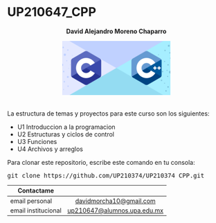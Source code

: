 # UP210647_CPP  

<b><p align="center"> David Alejandro Moreno Chaparro </p></b>

<center>
<img alt=c/c++ src="img/c.png" width="250px">
</center>
<br>

La estructura de temas y proyectos para este curso son los siguientes:

<ul>
    <li>U1 Introduccion a la programacion
    <li>U2 Estructuras y ciclos de control
    <li>U3 Funciones
    <li>U4 Archivos y arreglos
</ul>

Para clonar este repositorio, escribe este comando en tu consola:

<pre>git clone https://github.com/UP210374/UP210374_CPP.git</pre>

| **Contactame**       |                              |
| -------------------- |          :---------:         |
| email personal       | davidmorcha10@gmail.com      |
| email institucional  | up210647@alumnos.upa.edu.mx  |
